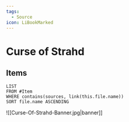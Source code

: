 ```yaml
---
tags:
  - Source
icon: LiBookMarked
---
```


# Curse of Strahd

## Items

```dataview
LIST
FROM #Item 
WHERE contains(sources, link(this.file.name))
SORT file.name ASCENDING
```

![[Curse-Of-Strahd-Banner.jpg|banner]]
